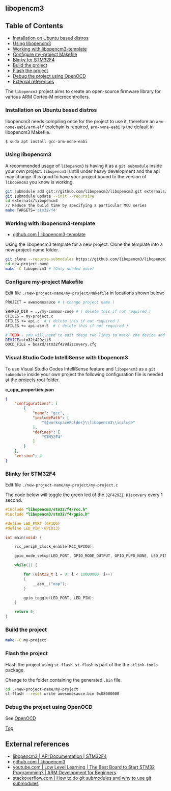 ## libopencm3

## Table of Contents
- [Installation on Ubuntu based distros](#installation-on-ubuntu-based-distros)
- [Using libopencm3](#using-libopencm3)
- [Working with libopencm3-template](#working-with-libopencm3-template)
- [Configure my-project Makefile](#configure-my-project-makefile)
- [Blinky for STM32F4](#blinky-for-stm32f4)
- [Build the project](#build-the-project)
- [Flash the project](#flash-the-project)
- [Debug the project using OpenOCD](#debug-the-project-using-openocd)
- [External references](#external-references)

The `libopencm3` project aims to create an open-source firmware library for various ARM Cortex-M microcontrollers.

### Installation on Ubuntu based distros

libopencm3 needs compiling once for the project to use it, therefore an `arm-none-eabi/arm-elf` toolchain is required, `arm-none-eabi` is the default in libopencm3 Makefile.

```bash
$ sudo apt install gcc-arm-none-eabi
```

### Using libopencm3
A recommended usage of `libopencm3` is having it as a `git submodule` inside your own project. `libopencm3` is still under heavy development and the api may change. It is good to have your project bound to the version of `libopencm3` you know is working.

```bash
git submodule add git://github.com/libopencm3/libopencm3.git externals/libopencm3
git submodule update --init --recursive
cd externals/libopencm3
// Reduce the build time by specifying a particular MCU series
make TARGETS='stm32/f4'
```

### Working with libopencm3-template

- [github.com | libopencm3-template](https://github.com/libopencm3/libopencm3-template)

Using the libopencm3 template for a new project. Clone the template into a new-project-name folder.
```bash
git clone --recurse-submodules https://github.com/libopencm3/libopencm3-template.git new-project-name
cd new-project-name
make -C libopencm3 # (Only needed once)
```

### Configure my-project Makefile

Edit file `./new-project-name/my-project/Makefile` in locations shown below:

```bash
PROJECT = awesomesauce # ( change project name )

SHARED_DIR = ../my-common-code # ( delete this if not required )
CFILES = my-project.c
CFILES += api.c  # ( delete this if not required )
AFILES += api-asm.S  # ( delete this if not required )

# TODO - you will need to edit these two lines to match the device and board!
DEVICE=stm32f429zit6
OOCD_FILE = board/stm32f429discovery.cfg
```

### Visual Studio Code IntelliSense with libopencm3

To use Visual Studio Codes IntelliSense feature and `libopencm3` as a `git submodule` inside your own project the following configuration file is needed at the projects root folder.

**c_cpp_properties.json**
```json
{
    "configurations": [
        {
            "name": "gcc",
            "includePath": [
                "${workspaceFolder}\\libopencm3\\include"
            ],
            "defines": [
                "STM32F4"
            ]
        }
    ],
    "version": 4
}
```

### Blinky for STM32F4

Edit file `./new-project-name/my-project/my-project.c`

The code below will toggle the green led of the `32F429ZI Discovery` every 1 second.

```c
#include "libopencm3/stm32/f4/rcc.h"
#include "libopencm3/stm32/f4/gpio.h"

#define LED_PORT (GPIOG)
#define LED_PIN (GPIO13)

int main(void) {

	rcc_periph_clock_enable(RCC_GPIOG);

	gpio_mode_setup(LED_PORT, GPIO_MODE_OUTPUT, GPIO_PUPD_NONE, LED_PIN);

	while(1) {

		for (uint32_t i = 0; i < 10000000; i++)
		{
			__asm__("nop");
		}

		gpio_toggle(LED_PORT, LED_PIN);	
	}

	return 0;
}
```

### Build the project
```bash
make -C my-project
```

### Flash the project

Flash the project using `st-flash`. `st-flash` is part of the the `stlink-tools` package.

Change to the folder containing the generated `.bin` file.

```bash
cd ./new-project-name/my-project
st-flash --reset write awesomesauce.bin 0x08000000
```

### Debug the project using OpenOCD
See [OpenOCD](openocd.md)


[Top](#table-of-contents)
## External references
- [libopencm3 | API Documentation | STM32F4](https://libopencm3.org/docs/latest/stm32f4/html/modules.html)
- [github.com | libopencm3](https://github.com/libopencm3/libopencm3)
- [youtube.com | Low Level Learning | The Best Board to Start STM32 Programming? | ARM Development for Beginners](https://www.youtube.com/watch?v=YEGKD6JQJyM)
- [stackoverflow.com | How to do git submodules and why to use git submodules](https://stackoverflow.com/questions/31790481/how-to-do-git-submodules-and-why-to-use-git-submodules)
